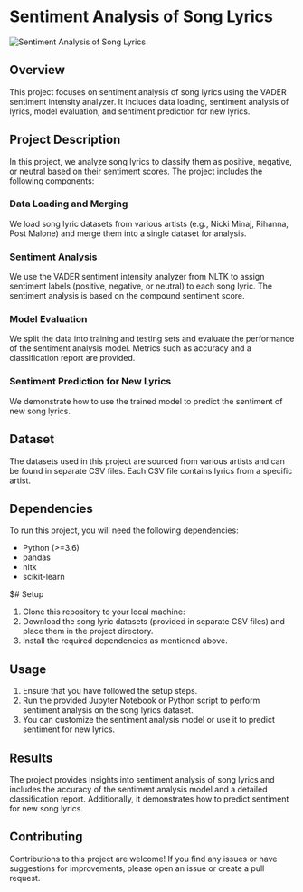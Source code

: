 # Sentiment Analysis of Song Lyrics

![Sentiment Analysis of Song Lyrics](insert_image_link_here)

## Overview
This project focuses on sentiment analysis of song lyrics using the VADER sentiment intensity analyzer. It includes data loading, sentiment analysis of lyrics, model evaluation, and sentiment prediction for new lyrics.

## Project Description
In this project, we analyze song lyrics to classify them as positive, negative, or neutral based on their sentiment scores. The project includes the following components:

### Data Loading and Merging
We load song lyric datasets from various artists (e.g., Nicki Minaj, Rihanna, Post Malone) and merge them into a single dataset for analysis.

### Sentiment Analysis
We use the VADER sentiment intensity analyzer from NLTK to assign sentiment labels (positive, negative, or neutral) to each song lyric. The sentiment analysis is based on the compound sentiment score.

### Model Evaluation
We split the data into training and testing sets and evaluate the performance of the sentiment analysis model. Metrics such as accuracy and a classification report are provided.

### Sentiment Prediction for New Lyrics
We demonstrate how to use the trained model to predict the sentiment of new song lyrics.

## Dataset
The datasets used in this project are sourced from various artists and can be found in separate CSV files. Each CSV file contains lyrics from a specific artist.

## Dependencies
To run this project, you will need the following dependencies:

- Python (>=3.6)
- pandas
- nltk
- scikit-learn

$# Setup
1. Clone this repository to your local machine:
2. Download the song lyric datasets (provided in separate CSV files) and place them in the project directory.
3. Install the required dependencies as mentioned above.

## Usage
1. Ensure that you have followed the setup steps.
2. Run the provided Jupyter Notebook or Python script to perform sentiment analysis on the song lyrics dataset.
3. You can customize the sentiment analysis model or use it to predict sentiment for new lyrics.

## Results
The project provides insights into sentiment analysis of song lyrics and includes the accuracy of the sentiment analysis model and a detailed classification report. Additionally, it demonstrates how to predict sentiment for new song lyrics.

## Contributing
Contributions to this project are welcome! If you find any issues or have suggestions for improvements, please open an issue or create a pull request.
